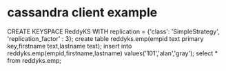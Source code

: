 # cassandra client example
CREATE KEYSPACE ReddyKS WITH replication = {'class': 'SimpleStrategy', 'replication_factor' : 3};
create table reddyks.emp(empid text primary key,firstname text,lastname text);
insert into reddyks.emp(empid,firstname,lastname) values('101','alan','gray');
select * from reddyks.emp;